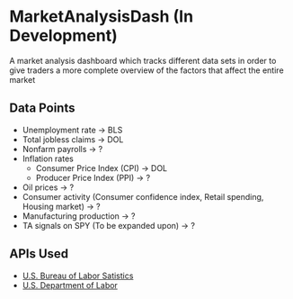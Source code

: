 # MarketAnalysisDash (In Development)

A market analysis dashboard which tracks different data sets in order to give traders a more complete overview of the factors that affect the entire market

## Data Points

- Unemployment rate -> BLS
- Total jobless claims -> DOL
- Nonfarm payrolls -> ?
- Inflation rates
  - Consumer Price Index (CPI) -> DOL
  - Producer Price Index (PPI) -> ?
- Oil prices -> ?
- Consumer activity (Consumer confidence index, Retail spending, Housing market) -> ?
- Manufacturing production -> ?
- TA signals on SPY (To be expanded upon) -> ?


## APIs Used

- [U.S. Bureau of Labor Satistics](https://www.bls.gov/developers/)
- [U.S. Department of Labor](https://developer.dol.gov/)
